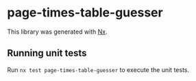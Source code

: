 # page-times-table-guesser

This library was generated with [Nx](https://nx.dev).

## Running unit tests

Run `nx test page-times-table-guesser` to execute the unit tests.
